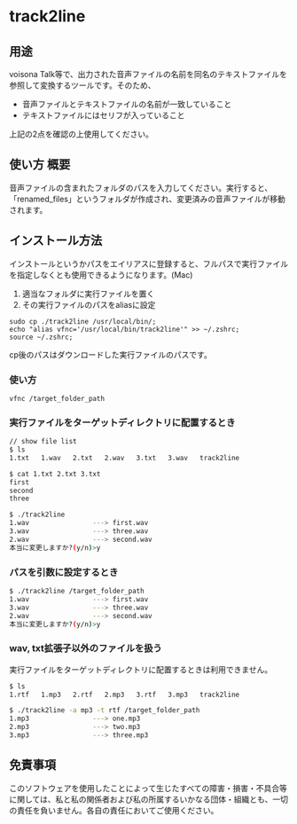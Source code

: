 # track2line

## 用途

voisona Talk等で、出力された音声ファイルの名前を同名のテキストファイルを参照して変換するツールです。そのため、

- 音声ファイルとテキストファイルの名前が一致していること
- テキストファイルにはセリフが入っていること

上記の2点を確認の上使用してください。

## 使い方 概要

音声ファイルの含まれたフォルダのパスを入力してください。実行すると、「renamed_files」というフォルダが作成され、変更済みの音声ファイルが移動されます。

## インストール方法

インストールというかパスをエイリアスに登録すると、フルパスで実行ファイルを指定しなくとも使用できるようになります。(Mac)

1. 適当なフォルダに実行ファイルを置く
2. その実行ファイルのパスをaliasに設定

```zsh: install
sudo cp ./track2line /usr/local/bin/;
echo "alias vfnc='/usr/local/bin/track2line'" >> ~/.zshrc;
source ~/.zshrc;
```

cp後のパスはダウンロードした実行ファイルのパスです。

### 使い方

```zsh: use
vfnc /target_folder_path
```

### 実行ファイルをターゲットディレクトリに配置するとき

```bash
// show file list
$ ls
1.txt   1.wav   2.txt   2.wav   3.txt   3.wav   track2line

$ cat 1.txt 2.txt 3.txt 
first
second
three

$ ./track2line
1.wav                ---> first.wav
3.wav                ---> three.wav
2.wav                ---> second.wav
本当に変更しますか?(y/n)>y
```

### パスを引数に設定するとき

```bash
$ ./track2line /target_folder_path
1.wav                ---> first.wav
3.wav                ---> three.wav
2.wav                ---> second.wav
本当に変更しますか?(y/n)>y
```

### wav, txt拡張子以外のファイルを扱う

実行ファイルをターゲットディレクトリに配置するときは利用できません。

```bash
$ ls
1.rtf   1.mp3   2.rtf   2.mp3   3.rtf   3.mp3   track2line

$ ./track2line -a mp3 -t rtf /target_folder_path
1.mp3                ---> one.mp3
2.mp3                ---> two.mp3
3.mp3                ---> three.mp3
```

## 免責事項

このソフトウェアを使用したことによって生じたすべての障害・損害・不具合等に関しては、私と私の関係者および私の所属するいかなる団体・組織とも、一切の責任を負いません。各自の責任においてご使用ください。
